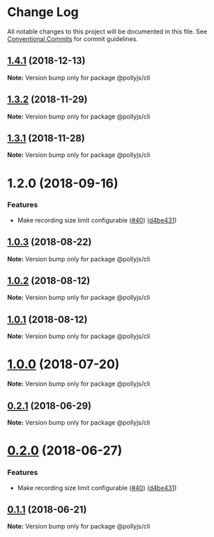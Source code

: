 # Change Log

All notable changes to this project will be documented in this file.
See [Conventional Commits](https://conventionalcommits.org) for commit guidelines.

## [1.4.1](https://github.com/netflix/pollyjs/tree/master/packages/@pollyjs/cli/compare/v1.4.0...v1.4.1) (2018-12-13)

**Note:** Version bump only for package @pollyjs/cli

## [1.3.2](https://github.com/netflix/pollyjs/tree/master/packages/@pollyjs/cli/compare/v1.3.1...v1.3.2) (2018-11-29)

**Note:** Version bump only for package @pollyjs/cli

## [1.3.1](https://github.com/netflix/pollyjs/tree/master/packages/@pollyjs/cli/compare/v1.2.0...v1.3.1) (2018-11-28)

**Note:** Version bump only for package @pollyjs/cli

<a name="1.2.0"></a>

# 1.2.0 (2018-09-16)

### Features

- Make recording size limit configurable ([#40](<https://github.com/netflix/pollyjs/tree/master/packages/[@pollyjs](https://github.com/pollyjs)/cli/issues/40>)) ([d4be431](https://github.com/netflix/pollyjs/tree/master/packages/@pollyjs/cli/commit/d4be431))

<a name="1.0.3"></a>

## [1.0.3](https://github.com/netflix/pollyjs/tree/master/packages/@pollyjs/cli/compare/@pollyjs/cli@1.0.2...@pollyjs/cli@1.0.3) (2018-08-22)

**Note:** Version bump only for package @pollyjs/cli

<a name="1.0.2"></a>

## [1.0.2](https://github.com/netflix/pollyjs/tree/master/packages/@pollyjs/cli/compare/@pollyjs/cli@1.0.1...@pollyjs/cli@1.0.2) (2018-08-12)

**Note:** Version bump only for package @pollyjs/cli

<a name="1.0.1"></a>

## [1.0.1](https://github.com/netflix/pollyjs/tree/master/packages/@pollyjs/cli/compare/@pollyjs/cli@1.0.0...@pollyjs/cli@1.0.1) (2018-08-12)

**Note:** Version bump only for package @pollyjs/cli

<a name="1.0.0"></a>

# [1.0.0](https://github.com/netflix/pollyjs/tree/master/packages/@pollyjs/cli/compare/@pollyjs/cli@0.2.1...@pollyjs/cli@1.0.0) (2018-07-20)

**Note:** Version bump only for package @pollyjs/cli

<a name="0.2.1"></a>

## [0.2.1](https://github.com/netflix/pollyjs/tree/master/packages/@pollyjs/cli/compare/@pollyjs/cli@0.2.0...@pollyjs/cli@0.2.1) (2018-06-29)

**Note:** Version bump only for package @pollyjs/cli

<a name="0.2.0"></a>

# [0.2.0](https://github.com/netflix/pollyjs/tree/master/packages/@pollyjs/cli/compare/@pollyjs/cli@0.1.1...@pollyjs/cli@0.2.0) (2018-06-27)

### Features

- Make recording size limit configurable ([#40](<https://github.com/netflix/pollyjs/tree/master/packages/[@pollyjs](https://github.com/pollyjs)/cli/issues/40>)) ([d4be431](https://github.com/netflix/pollyjs/tree/master/packages/@pollyjs/cli/commit/d4be431))

<a name="0.1.1"></a>

## [0.1.1](https://github.com/netflix/pollyjs/tree/master/packages/@pollyjs/cli/compare/@pollyjs/cli@0.1.0...@pollyjs/cli@0.1.1) (2018-06-21)

**Note:** Version bump only for package @pollyjs/cli
